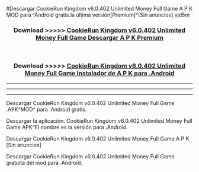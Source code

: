 #Descargar CookieRun Kingdom v6.0.402 Unlimited Money Full Game  A P K MOD para ^Android gratis.la última versión[Premium]^[Sin anuncios] vjd5m



<div align="center">
<h3>Download >>>>> <a href="https://es-web.web.app/?es= CookieRun Kingdom v6.0.402 Unlimited Money Full Game ">CookieRun Kingdom v6.0.402 Unlimited Money Full Game  Descargar A P K Premium</a></h3><br>

<h3>Download >>>>> <a href="https://es-web.web.app/?es= CookieRun Kingdom v6.0.402 Unlimited Money Full Game ">CookieRun Kingdom v6.0.402 Unlimited Money Full Game  Instalador de A P K para .Android</a></h3>
</div>


----------------------------------------------------------

----------------------------------------------------------

----------------------------------------------------------

Descargar CookieRun Kingdom v6.0.402 Unlimited Money Full Game  .APK^MOD^ para .Android gratis.

Descargar la aplicación. CookieRun Kingdom v6.0.402 Unlimited Money Full Game  APK^El nombre es la versión para .Android.

Descargar CookieRun Kingdom v6.0.402 Unlimited Money Full Game  A P K [Sin anuncios]

Descargar CookieRun Kingdom v6.0.402 Unlimited Money Full Game  gratuita del mod para .Android.